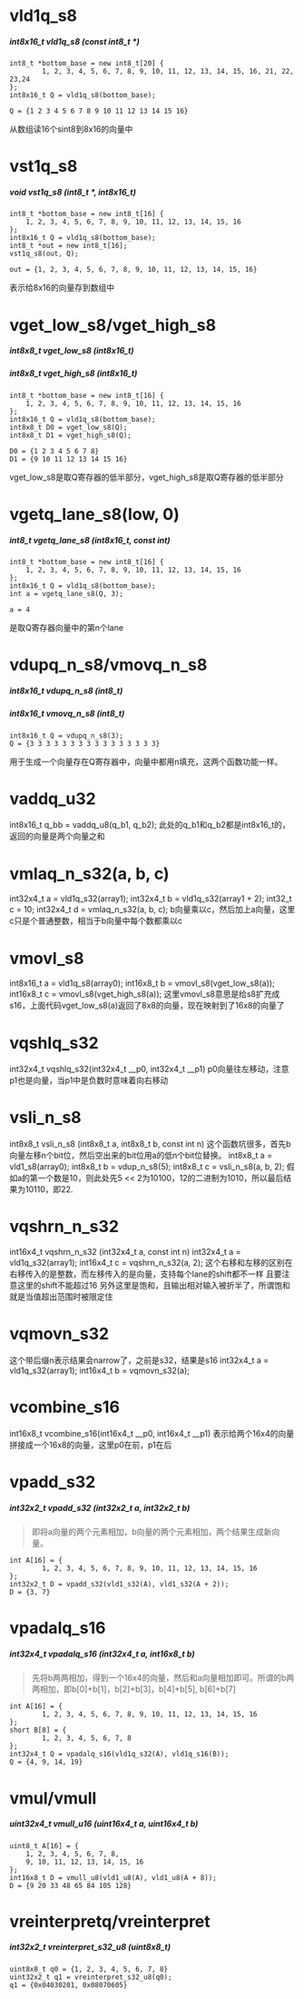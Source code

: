 # vld1q_s8
##### int8x16_t vld1q_s8 (const int8_t *) 
```
int8_t *bottom_base = new int8_t[20] {
        1, 2, 3, 4, 5, 6, 7, 8, 9, 10, 11, 12, 13, 14, 15, 16, 21, 22, 23,24
};
int8x16_t Q = vld1q_s8(bottom_base);

Q = {1 2 3 4 5 6 7 8 9 10 11 12 13 14 15 16}
```
从数组读16个sint8到8x16的向量中

# vst1q_s8
##### void vst1q_s8 (int8_t *, int8x16_t)
```
int8_t *bottom_base = new int8_t[16] {
    1, 2, 3, 4, 5, 6, 7, 8, 9, 10, 11, 12, 13, 14, 15, 16
};
int8x16_t Q = vld1q_s8(bottom_base);
int8_t *out = new int8_t[16];
vst1q_s8(out, Q);

out = {1, 2, 3, 4, 5, 6, 7, 8, 9, 10, 11, 12, 13, 14, 15, 16}
```
表示给8x16的向量存到数组中

# vget_low_s8/vget_high_s8
##### int8x8_t vget_low_s8 (int8x16_t) 
##### int8x8_t vget_high_s8 (int8x16_t)
```
int8_t *bottom_base = new int8_t[16] {
    1, 2, 3, 4, 5, 6, 7, 8, 9, 10, 11, 12, 13, 14, 15, 16
};
int8x16_t Q = vld1q_s8(bottom_base);
int8x8_t D0 = vget_low_s8(Q);
int8x8_t D1 = vget_high_s8(Q);

D0 = {1 2 3 4 5 6 7 8}
D1 = {9 10 11 12 13 14 15 16}
```
vget_low_s8是取Q寄存器的低半部分，vget_high_s8是取Q寄存器的低半部分

# vgetq_lane_s8(low, 0)
##### int8_t vgetq_lane_s8 (int8x16_t, const int)
```
int8_t *bottom_base = new int8_t[16] {
    1, 2, 3, 4, 5, 6, 7, 8, 9, 10, 11, 12, 13, 14, 15, 16
};
int8x16_t Q = vld1q_s8(bottom_base);
int a = vgetq_lane_s8(Q, 3);

a = 4
```
是取Q寄存器向量中的第n个lane

# vdupq_n_s8/vmovq_n_s8
##### int8x16_t vdupq_n_s8 (int8_t) 
##### int8x16_t vmovq_n_s8 (int8_t) 
```
int8x16_t Q = vdupq_n_s8(3);
Q = {3 3 3 3 3 3 3 3 3 3 3 3 3 3 3 3}
```
用于生成一个向量存在Q寄存器中，向量中都用n填充，这两个函数功能一样。

# vaddq_u32
int8x16_t q_bb = vaddq_u8(q_b1, q_b2);
此处的q_b1和q_b2都是int8x16_t的，返回的向量是两个向量之和

# vmlaq_n_s32(a, b, c)
int32x4_t a = vld1q_s32(array1);
int32x4_t b = vld1q_s32(array1 + 2);
int32_t c = 10;
int32x4_t d = vmlaq_n_s32(a, b, c);
b向量乘以c，然后加上a向量，这里c只是个普通整数，相当于b向量中每个数都乘以c

# vmovl_s8
int8x16_t a = vld1q_s8(array0);
int16x8_t b = vmovl_s8(vget_low_s8(a));
int16x8_t c = vmovl_s8(vget_high_s8(a));
这里vmovl_s8意思是给s8扩充成s16，上面代码vget_low_s8(a)返回了8x8的向量，现在映射到了16x8的向量了

# vqshlq_s32
int32x4_t vqshlq_s32(int32x4_t __p0, int32x4_t __p1)
p0向量往左移动，注意p1也是向量，当p1中是负数时意味着向右移动

# vsli_n_s8
int8x8_t vsli_n_s8 (int8x8_t a, int8x8_t b, const int n)
这个函数坑很多，首先b向量左移n个bit位，然后空出来的bit位用a的低n个bit位替换。
int8x8_t a = vld1_s8(array0);
int8x8_t b = vdup_n_s8(5);
int8x8_t c = vsli_n_s8(a, b, 2);
假如a的第一个数是10，则此处先5 << 2为10100，12的二进制为1010，所以最后结果为10110，即22.

# vqshrn_n_s32
int16x4_t vqshrn_n_s32 (int32x4_t a, const int n)
int32x4_t a = vld1q_s32(array1);
int16x4_t c = vqshrn_n_s32(a, 2);
这个右移和左移的区别在右移传入的是整数，而左移传入的是向量，支持每个lane的shift都不一样
且要注意这里的shift不能超过16
另外这里是饱和，且输出相对输入被折半了，所谓饱和就是当值超出范围时被限定住

# vqmovn_s32
这个带后缀n表示结果会narrow了，之前是s32，结果是s16
int32x4_t a = vld1q_s32(array1);
int16x4_t b = vqmovn_s32(a);

# vcombine_s16
int16x8_t vcombine_s16(int16x4_t __p0, int16x4_t __p1)
表示给两个16x4的向量拼接成一个16x8的向量，这里p0在前，p1在后

# vpadd_s32
##### int32x2_t vpadd_s32 (int32x2_t a, int32x2_t b)
> 即将a向量的两个元素相加，b向量的两个元素相加，两个结果生成新向量。
```
int A[16] = {
		1, 2, 3, 4, 5, 6, 7, 8, 9, 10, 11, 12, 13, 14, 15, 16
};
int32x2_t D = vpadd_s32(vld1_s32(A), vld1_s32(A + 2));
D = {3, 7}
``` 

# vpadalq_s16
##### int32x4_t vpadalq_s16 (int32x4_t a, int16x8_t b)
 > 先将b两两相加，得到一个16x4的向量，然后和a向量相加即可。所谓的b两两相加，即b[0]+b[1]，b[2]+b[3]，b[4]+b[5], b[6]+b[7]
```
int A[16] = {
		1, 2, 3, 4, 5, 6, 7, 8, 9, 10, 11, 12, 13, 14, 15, 16
};
short B[8] = {
        1, 2, 3, 4, 5, 6, 7, 8
};
int32x4_t Q = vpadalq_s16(vld1q_s32(A), vld1q_s16(B));
Q = {4, 9, 14, 19}
```

# vmul/vmull
##### uint32x4_t vmull_u16 (uint16x4_t a, uint16x4_t b)
```
uint8_t A[16] = {
    1, 2, 3, 4, 5, 6, 7, 8, 
    9, 10, 11, 12, 13, 14, 15, 16
};
int16x8_t D = vmull_u8(vld1_u8(A), vld1_u8(A + 8));
D = {9 20 33 48 65 84 105 128}
```

# vreinterpretq/vreinterpret
##### int32x2_t vreinterpret_s32_u8 (uint8x8_t)
```
uint8x8_t q0 = {1, 2, 3, 4, 5, 6, 7, 8}
uint32x2_t q1 = vreinterpret_s32_u8(q0);
q1 = {0x04030201, 0x08070605}
```
